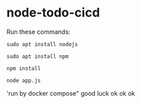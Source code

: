 # node-todo-cicd

Run these commands:


`sudo apt install nodejs`


`sudo apt install npm`


`npm install`

`node app.js`

'run by docker compose"
good luck
ok
ok
ok
